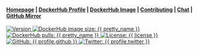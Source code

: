 <h4>
  <a href="{{ website.homepage }}">Homepage</a>
  <span> | </span>
  <a href="{{ profile.dockerhub }}">DockerHub Profile</a>
  <span> | </span>
  <a href="{{ website.dockerhub_repository }}/{{ pkg.name }}">DockerHub Image</a>
  <span> | </span>
  <a href="{{ repository.group.dockerfile }}/{{ subgroup }}/{{ slug }}/-/blob/master/CONTRIBUTING.md">Contributing</a>
  <span> | </span>
  <a href="{{ chat_url }}">Chat</a>
  <span> | </span>
  <a href="{{ profile.github }}/docker-{{ pkg.name }}">GitHub Mirror</a>
</h4>
<p>
  <a href="{{ repository.group.dockerfile }}/{{ subgroup }}/{{ slug }}">
    <img alt="Version" src="https://img.shields.io/docker/v/megabytelabs/{{ slug }}?logo=docker&logoColor=white&style=for-the-badge" />
  </a>
  <a href="https://hub.docker.com/repository/docker/megabytelabs/{{ slug }}">
    <img alt="DockerHub image size: {{ pretty_name }}" src="https://img.shields.io/docker/image-size/megabytelabs/{{ slug }}?logo=docker&logoColor=white&style=for-the-badge">
  </a>
  <a href="https://hub.docker.com/repository/docker/megabytelabs/{{ slug }}" target="_blank">
    <img alt="DockerHub pulls: {{ pretty_name }}" src="https://img.shields.io/docker/pulls/megabytelabs/{{ slug }}?logo=docker&logoColor=white&style=for-the-badge" />
  </a>
  <a href="{{ repository.group.dockerfile }}/{{ subgroup }}/{{ slug }}/-/raw/master/LICENSE" target="_blank">
    <img alt="License: {{ license }}" src="https://img.shields.io/github/license/MegabyteLabs/docker-{{ slug }}?color=yellow&style=for-the-badge" />
  </a>
  <a href="https://github.com/{{ profile.github }}" target="_blank">
    <img alt="GitHub: {{ profile.github }}" src="https://img.shields.io/github/followers/MegabyteLabs?style=social" target="_blank" />
  </a>
  <a href="https://twitter.com/{{ profile.twitter }}" target="_blank">
    <img alt="Twitter: {{ profile.twitter }}" src="https://img.shields.io/twitter/follow/{{ profile.twitter }}.svg?style=social" />
  </a>
</p>
